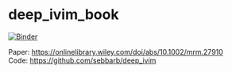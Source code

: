 # deep_ivim_book
[![Binder](https://mybinder.org/badge_logo.svg)](https://mybinder.org/v2/gh/1vanjordanov/deep_ivim_book/HEAD)


Paper: https://onlinelibrary.wiley.com/doi/abs/10.1002/mrm.27910 <br> 
Code: https://github.com/sebbarb/deep_ivim
